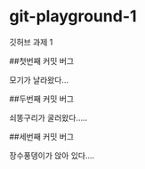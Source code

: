 # git-playground-1
깃허브 과제 1

##첫번째 커밋 버그

모기가 날라왔다...

##두번째 커밋 버그

쇠똥구리가 굴러왔다.....

##세번째 커밋 버그

장수풍뎅이가 앉아 있다....